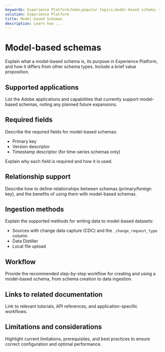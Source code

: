 ```yaml
---
keywords: Experience Platform;home;popular topics;model-based schema; schema;Schema;xdm;experience data model;
solution: Experience Platform
title: Model-based Schemas
description: Learn how ...
---
```

# Model-based schemas

Explain what a model-based schema is, its purpose in Experience Platform, and how it differs from other schema types. Include a brief value proposition.

## Supported applications

List the Adobe applications and capabilities that currently support model-based schemas, noting any planned future expansions.

## Required fields

Describe the required fields for model-based schemas:

* Primary key
* Version descriptor
* Timestamp descriptor (for time-series schemas only)

Explain why each field is required and how it is used.

## Relationship support

Describe how to define relationships between schemas (primary/foreign key), and the benefits of using them with model-based schemas.

## Ingestion methods

Explain the supported methods for writing data to model-based datasets:

* Sources with change data capture (CDC) and the `_change_request_type` column
* Data Distiller
* Local file upload

## Workflow

Provide the recommended step-by-step workflow for creating and using a model-based schema, from schema creation to data ingestion.

## Links to related documentation

Link to relevant tutorials, API references, and application-specific workflows.

## Limitations and considerations

Highlight current limitations, prerequisites, and best practices to ensure correct configuration and optimal performance.


